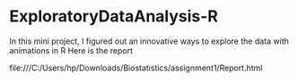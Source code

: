 # ExploratoryDataAnalysis-R
In this mini project, I figured out an innovative ways to explore the data with animations in R
Here is the report

file:///C:/Users/hp/Downloads/Biostatistics/assignment1/Report.html

